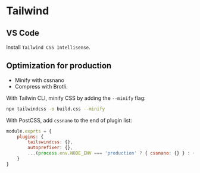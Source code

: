 # Tailwind

## VS Code

Install `Tailwind CSS Intellisense`.

## Optimization for production

* Minify with cssnano
* Compress with Brotli.

With Tailwin CLI, minify CSS by adding the `--minify` flag:

```sh
npx tailwindcss -o build.css --minify
```

With PostCSS, add `cssnano` to the end of plugin list:

```js
module.exprts = {
    plugins: {
        tailswindcss: {},
        autoprefixer: {},
        ...(process.env.NODE_ENV === 'production' ? { cssnano: {} } : {})
    }
}
```
